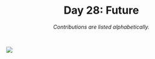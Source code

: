<h1 align="center">Day 28: Future</h1>
<p align="center"><em>Contributions are listed alphabetically.</em></p>
<br>

![](https://raw.githubusercontent.com/Z3tt/30DayChartChallenge_Collection2021/main/contributions/28_future/28_future_collage.jpg)
